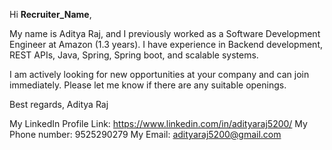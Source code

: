 Hi __Recruiter_Name__,

My name is Aditya Raj, and I previously worked as a Software Development Engineer at Amazon (1.3 years). I have experience in Backend development, REST APIs, Java, Spring, Spring boot, and scalable systems.

I am actively looking for new opportunities at your company and can join immediately. Please let me know if there are any suitable openings.

Best regards,
Aditya Raj

My LinkedIn Profile Link: https://www.linkedin.com/in/adityaraj5200/
My Phone number: 9525290279
My Email: adityaraj5200@gmail.com